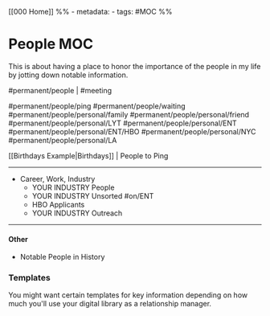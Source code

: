 [[000 Home]]
%% - metadata:
	- tags: #MOC %% 
# People MOC
This is about having a place to honor the importance of the people in my life by jotting down notable information. 

#permanent/people  | #meeting

#permanent/people/ping
#permanent/people/waiting
#permanent/people/personal/family
#permanent/people/personal/friend
#permanent/people/personal/LYT
#permanent/people/personal/ENT
#permanent/people/personal/ENT/HBO
#permanent/people/personal/NYC
#permanent/people/personal/LA

[[Birthdays Example|Birthdays]] | People to Ping

---
- Career, Work, Industry
	- YOUR INDUSTRY People
	- YOUR INDUSTRY Unsorted #on/ENT
	- HBO Applicants 
	- YOUR INDUSTRY Outreach

---
#### Other
- Notable People in History

### Templates
You might want certain templates for key information depending on how much you'll use your digital library as a relationship manager. 
